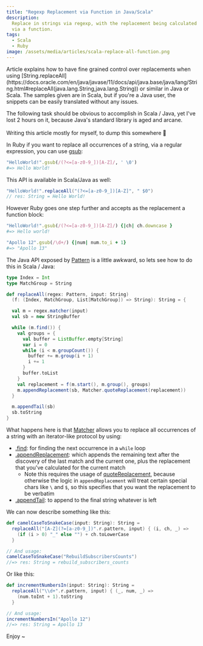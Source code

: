 ```yaml
---
title: "Regexp Replacement via Function in Java/Scala"
description:
  Replace in strings via regexp, with the replacement being calculated
  via a function.
tags:
  - Scala
  - Ruby
image: /assets/media/articles/scala-replace-all-function.png
---
```


<p class="intro" markdown="1">
  Article explains how to have fine grained control over replacements when using [String.replaceAll](https://docs.oracle.com/en/java/javase/11/docs/api/java.base/java/lang/String.html#replaceAll(java.lang.String,java.lang.String)) or similar in Java or Scala. The samples given are in Scala, but if you're a Java user, the snippets can be easily translated without any issues.
</p>

<p class='info-bubble' markdown='1'>
  The following task should be obvious to accomplish in Scala / Java,
  yet I've lost 2 hours on it, because Java's standard library is aged
  and arcane.
  <br/><br/>
  Writing this article mostly for myself, to dump this somewhere 🙂
</p>

In Ruby if  you want to replace all occurrences of a string, via a regular expression, you can use [gsub](https://ruby-doc.org/core-2.6.5/String.html#method-i-gsub):

```ruby
"HelloWorld!".gsub(/(?<=[a-z0-9_])[A-Z]/, ' \0')
#=> Hello World!
```

This API is available in Scala/Java as well:

```scala
"HelloWorld!".replaceAll("(?<=[a-z0-9_])[A-Z]", " $0")
// res: String = Hello World!
```

However Ruby goes one step further and accepts as the replacement a function block:

```ruby
"HelloWorld!".gsub(/(?<=[a-z0-9_])[A-Z]/) {|ch| ch.downcase }
#=> Hello world!

"Apollo 12".gsub(/\d+/) {|num| num.to_i + 1}
#=> "Apollo 13"
```

The Java API exposed by [Pattern](https://docs.oracle.com/en/java/javase/11/docs/api/java.base/java/util/regex/Pattern.html) is a little awkward, so lets see how to do this in Scala / Java:

```scala
type Index = Int
type MatchGroup = String

def replaceAll(regex: Pattern, input: String)
  (f: (Index, MatchGroup, List[MatchGroup]) => String): String = {

  val m = regex.matcher(input)
  val sb = new StringBuffer

  while (m.find()) {
    val groups = {
      val buffer = ListBuffer.empty[String]
      var i = 0
      while (i < m.groupCount()) {
        buffer += m.group(i + 1)
        i += 1
      }
      buffer.toList
    }
    val replacement = f(m.start(), m.group(), groups)
    m.appendReplacement(sb, Matcher.quoteReplacement(replacement))
  }

  m.appendTail(sb)
  sb.toString
}
```

What happens here is that [Matcher](https://docs.oracle.com/en/java/javase/11/docs/api/java.base/java/util/regex/Matcher.html) allows you to replace all occurrences of a string with an iterator-like protocol by using:

- [.find](https://docs.oracle.com/en/java/javase/11/docs/api/java.base/java/util/regex/Matcher.html#find()): for finding the next occurrence in a `while` loop
- [.appendReplacement](https://docs.oracle.com/en/java/javase/11/docs/api/java.base/java/util/regex/Matcher.html#appendReplacement(java.lang.StringBuilder,java.lang.String)): which appends the remaining text after the discovery of the last match and the current one, plus the replacement that you've calculated for the current match
  - Note this requires the usage of [quoteReplacement](https://docs.oracle.com/en/java/javase/11/docs/api/java.base/java/util/regex/Matcher.html#quoteReplacement(java.lang.String)), because otherwise the logic in `appendReplacement` will treat certain special chars like `\` and `$`, so this specifies that you want the replacement to be verbatim
- [.appendTail](https://docs.oracle.com/en/java/javase/11/docs/api/java.base/java/util/regex/Matcher.html#appendTail(java.lang.StringBuilder)): to append to the final string whatever is left

We can now describe something like this:

```scala
def camelCaseToSnakeCase(input: String): String =
  replaceAll("[A-Z](?=[a-z0-9_])".r.pattern, input) { (i, ch, _) =>
    (if (i > 0) "_" else "") + ch.toLowerCase
  }

// And usage:
camelCaseToSnakeCase("RebuildSubscribersCounts")
//=> res: String = rebuild_subscribers_counts
```

Or like this:

```scala
def incrementNumbersIn(input: String): String =
  replaceAll("\\d+".r.pattern, input) { (_, num, _) =>
    (num.toInt + 1).toString
  }

// And usage:
incrementNumbersIn("Apollo 12")
//=> res: String = Apollo 13
```

Enjoy ~
